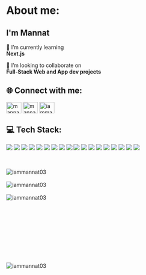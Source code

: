 <h1 align="left">About me:</h1>
<h2 align="left">I'm Mannat</h2>


🌱 I’m currently learning<br> **Next.js**

👯 I’m looking to collaborate on<br>  **Full-Stack Web and App dev projects**


<h2 align="left">🌐 Connect with me:</h2>
<p align="left">
<a href="https://twitter.com/mannatjaiswal03" target="blank"><img align="center" src="https://raw.githubusercontent.com/rahuldkjain/github-profile-readme-generator/master/src/images/icons/Social/twitter.svg" alt="mannatjaiswal03" height="30" width="40" /></a>
<a href="https://linkedin.com/in/mannatjaiswal0302" target="blank"><img align="center" src="https://raw.githubusercontent.com/rahuldkjain/github-profile-readme-generator/master/src/images/icons/Social/linked-in-alt.svg" alt="mannatjaiswal0302" height="30" width="40" /></a>
<a href="https://instagram.com/iammannat03" target="blank"><img align="center" src="https://raw.githubusercontent.com/rahuldkjain/github-profile-readme-generator/master/src/images/icons/Social/instagram.svg" alt="iammannat03" height="30" width="40" /></a>
</p>

<h2 align="left">💻 Tech Stack:</h2>
<p align="left">
  <img src="https://img.shields.io/badge/HTML-239120?style=for-the-badge&logo=html5&logoColor=white">
  <img src="https://img.shields.io/badge/CSS-239120?&style=for-the-badge&logo=css3&logoColor=white">
  <img src="https://img.shields.io/badge/Bootstrap-563D7C?style=for-the-badge&logo=bootstrap&logoColor=white">
  <img src="https://img.shields.io/badge/React-20232A?style=for-the-badge&logo=react&logoColor=61DAFB">
  <img src="https://img.shields.io/badge/TypeScript-007ACC?style=for-the-badge&logo=typescript&logoColor=white">
  <img src="https://img.shields.io/badge/JavaScript-F7DF1E?style=for-the-badge&logo=javascript&logoColor=black">
  <img src="https://img.shields.io/badge/Node.js-43853D?style=for-the-badge&logo=node.js&logoColor=white">
  <img src="https://img.shields.io/badge/Express.js-404D59?style=for-the-badge">
  <img src="https://img.shields.io/badge/MySQL-005C84?style=for-the-badge&logo=mysql&logoColor=white">
  <img src="https://img.shields.io/badge/MongoDB-4EA94B?style=for-the-badge&logo=mongodb&logoColor=white">
  <img src="https://img.shields.io/badge/Java-ED8B00?style=for-the-badge&logo=openjdk&logoColor=white">
  <img src="https://img.shields.io/badge/C-00599C?style=for-the-badge&logo=c&logoColor=white">
  <img src="https://img.shields.io/badge/Python-3776AB?style=for-the-badge&logo=python&logoColor=white">
  <img src="https://img.shields.io/badge/Dart-0175C2?style=for-the-badge&logo=dart&logoColor=white">
  <img src="https://img.shields.io/badge/Flutter-02569B?style=for-the-badge&logo=flutter&logoColor=white">
  <img src="https://img.shields.io/badge/Figma-F24E1E?style=for-the-badge&logo=figma&logoColor=white">
  <img src="https://img.shields.io/badge/GIT-E44C30?style=for-the-badge&logo=git&logoColor=white">
  <img src="https://img.shields.io/badge/Notion-000000?style=for-the-badge&logo=notion&logoColor=white">
</p>

<br>

<p align="left">
  <img align="center" src="https://github-readme-stats.vercel.app/api?username=iammannat03&show_icons=true&locale=en" alt="iammannat03" />
  &nbsp;
  <br><br>
  <img align="center" src="https://github-readme-streak-stats.herokuapp.com/?user=iammannat03&" alt="iammannat03" />
  <br><br>
  <img align="left" src="https://github-readme-stats.vercel.app/api/top-langs?username=iammannat03&show_icons=true&locale=en&layout=compact" alt="iammannat03" />
  
</p>
<br><br><br><br><br><br><br><br><br>
<p align="left"> <img src="https://komarev.com/ghpvc/?username=iammannat03&label=Profile%20views&color=0e75b6&style=flat" alt="iammannat03" /> </p>

